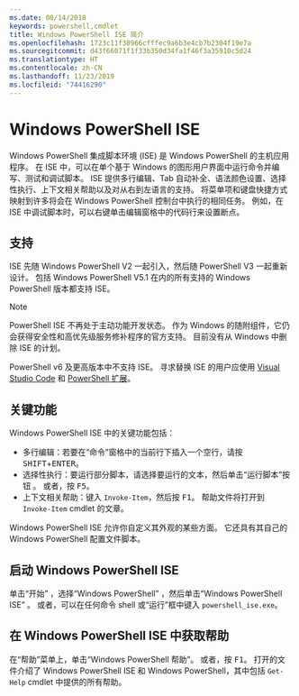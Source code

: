 ```yaml
---
ms.date: 08/14/2018
keywords: powershell,cmdlet
title: Windows PowerShell ISE 简介
ms.openlocfilehash: 1723c11f38966cfffec9a6b3e4cb7b2304f19e7a
ms.sourcegitcommit: d43f66071f1f33b350d34fa1f46f3a35910c5d24
ms.translationtype: HT
ms.contentlocale: zh-CN
ms.lasthandoff: 11/23/2019
ms.locfileid: "74416290"
---
```

# <a name="the-windows-powershell-ise"></a>Windows PowerShell ISE

Windows PowerShell 集成脚本环境 (ISE) 是 Windows PowerShell 的主机应用程序。 在 ISE 中，可以在单个基于 Windows 的图形用户界面中运行命令并编写、测试和调试脚本。 ISE 提供多行编辑、Tab 自动补全、语法颜色设置、选择性执行、上下文相关帮助以及对从右到左语言的支持。 将菜单项和键盘快捷方式映射到许多将会在 Windows PowerShell 控制台中执行的相同任务。 例如，在 ISE 中调试脚本时，可以右键单击编辑窗格中的代码行来设置断点。

## <a name="support"></a>支持

ISE 先随 Windows PowerShell V2 一起引入，然后随 PowerShell V3 一起重新设计。 包括 Windows PowerShell V5.1 在内的所有支持的 Windows PowerShell 版本都支持 ISE。

> [!NOTE]
> PowerShell ISE 不再处于主动功能开发状态。 作为 Windows 的随附组件，它仍会获得安全性和高优先级服务修补程序的官方支持。
> 目前没有从 Windows 中删除 ISE 的计划。
>
> PowerShell v6 及更高版本中不支持 ISE。 寻求替换 ISE 的用户应使用 [Visual Studio Code](https://code.visualstudio.com/) 和 [PowerShell 扩展](https://marketplace.visualstudio.com/items?itemName=ms-vscode.PowerShell)。

## <a name="key-features"></a>关键功能

Windows PowerShell ISE 中的关键功能包括：

- 多行编辑：若要在“命令”窗格中的当前行下插入一个空行，请按 <kbd>SHIFT</kbd>+<kbd>ENTER</kbd>。
- 选择性执行：要运行部分脚本，请选择要运行的文本，然后单击“运行脚本”按钮  。 或者，按 <kbd>F5</kbd>。
- 上下文相关帮助：键入 `Invoke-Item`，然后按 <kbd>F1</kbd>。 帮助文件将打开到 `Invoke-Item` cmdlet 的文章。

Windows PowerShell ISE 允许你自定义其外观的某些方面。 它还具有其自己的 Windows PowerShell 配置文件脚本。

## <a name="to-start-the-windows-powershell-ise"></a>启动 Windows PowerShell ISE

单击“开始”  ，选择“Windows PowerShell”  ，然后单击“Windows PowerShell ISE”  。
或者，可以在任何命令 shell 或“运行”框中键入 `powershell_ise.exe`。

## <a name="to-get-help-in-the-windows-powershell-ise"></a>在 Windows PowerShell ISE 中获取帮助

在“帮助”菜单上，单击“Windows PowerShell 帮助”。   或者，按 <kbd>F1</kbd>。 打开的文件介绍了 Windows PowerShell ISE 和 Windows PowerShell，其中包括 `Get-Help` cmdlet 中提供的所有帮助。
